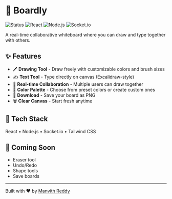# 🎨 Boardly

![Status](https://img.shields.io/badge/status-under%20development-orange)
![React](https://img.shields.io/badge/React-18-blue)
![Node.js](https://img.shields.io/badge/Node.js-Express-green)
![Socket.io](https://img.shields.io/badge/Socket.io-Real--time-black)

A real-time collaborative whiteboard where you can draw and type together with others.

## ✨ Features

- 🖊️ **Drawing Tool** - Draw freely with customizable colors and brush sizes
- ✍️ **Text Tool** - Type directly on canvas (Excalidraw-style)
- 👥 **Real-time Collaboration** - Multiple users can draw together
- 🎨 **Color Palette** - Choose from preset colors or create custom ones
- 💾 **Download** - Save your board as PNG
- 🗑️ **Clear Canvas** - Start fresh anytime

## 🚀 Tech Stack

React • Node.js • Socket.io • Tailwind CSS

## 🚧 Coming Soon

- Eraser tool
- Undo/Redo
- Shape tools
- Save boards

---

Built with ❤️ by [Manvith Reddy](https://github.com/ManvithReddyyy)
